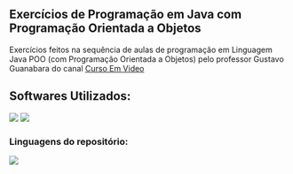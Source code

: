 ## Exercícios de Programação em Java com Programação Orientada a Objetos

  <p align="left">
    Exercícios feitos na sequência de aulas de programação em Linguagem Java POO (com Programação Orientada a Objetos) pelo professor Gustavo Guanabara do canal 
   <a href="https://www.youtube.com/@CursoemVideo">Curso Em Video</a>
  </p>

<h2 align="left">
  Softwares Utilizados:
</h2>

<img src="https://img.shields.io/badge/NetBeans-1B6AC6?logo=apachenetbeanside&logoColor=fff&style=for-the-badge"> <img src="https://img.shields.io/badge/Microsoft_Office-D83B01?style=for-the-badge&logo=windows&logoColor=white">

### Linguagens do repositório:

<img src="https://img.shields.io/badge/Java-B07219?style=for-the-badge">